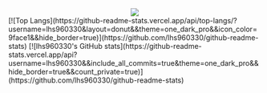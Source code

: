 <div align="center">
  <img src="https://github.com/user-attachments/assets/0c6c725a-fe9d-4c07-ae87-1725239b0289" />
</div>
[![Top Langs](https://github-readme-stats.vercel.app/api/top-langs/?username=lhs960330&layout=donut&&theme=one_dark_pro&&icon_color=9face1&&hide_border=true)](https://github.com/lhs960330/github-readme-stats) [![lhs960330's GitHub stats](https://github-readme-stats.vercel.app/api?username=lhs960330&&include_all_commits=true&theme=one_dark_pro&&hide_border=true&&count_private=true)](https://github.com/lhs960330/github-readme-stats)
